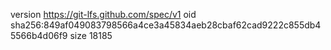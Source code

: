 version https://git-lfs.github.com/spec/v1
oid sha256:849af049083798566a4ce3a45834aeb28cbaf62cad9222c855db45566b4d06f9
size 18185
